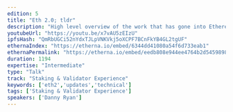 ```yaml
---
edition: 5
title: "Eth 2.0; tldr"
description: "High level overview of the work that has gone into Ethereum 2.0 since last devcon, the major milestones achieved, the landscape of research, and where we're going in the next 12 months. This serves as an overview talk for the track to get devcon attendees acquainted with the space in general and ground them for the range of more technical talks throughout the conference."
youtubeUrl: "https://youtu.be/x7vAU5zEIzU"
ipfsHash: "QmRbUGCi52nYdxTJLpVNKVkj5oXCPF7BCnFkYB4GL2tgUF"
ethernaIndex: "https://etherna.io/embed/6344dd41080a54f6d733eab1"
ethernaPermalink: "https://etherna.io/embed/eedb808e944ee4764b2d5459898b36c41c92105f577c40ca32aeef1a7dfbb2c0"
duration: 1194
expertise: "Intermediate"
type: "Talk"
track: "Staking & Validator Experience"
keywords: ['eth2','updates','technical']
tags: ['Staking & Validator Experience']
speakers: ['Danny Ryan']
---
```


